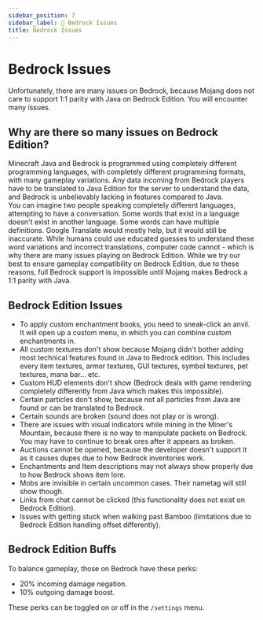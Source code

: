 ```yaml
---
sidebar_position: 7
sidebar_label: 📱 Bedrock Issues
title: Bedrock Issues
---
```


# Bedrock Issues
Unfortunately, there are many issues on Bedrock, because Mojang does not care to support 1:1 parity with Java on Bedrock Edition. You will encounter many issues.

## Why are there so many issues on Bedrock Edition?
Minecraft Java and Bedrock is programmed using completely different programming languages, with completely different programming formats, with many gameplay variations. Any data incoming from Bedrock players have to be translated to Java Edition for the server to understand the data, and Bedrock is unbelievably lacking in features compared to Java.
 <br />
You can imagine two people speaking completely different languages, attempting to have a conversation. Some words that exist in a language doesn't exist in another language. Some words can have multiple definitions. Google Translate would mostly help, but it would still be inaccurate. While humans could use educated guesses to understand these word variations and incorrect translations, computer code cannot - which is why there are many issues playing on Bedrock Edition. While we try our best to ensure gameplay compatibility on Bedrock Edition, due to these reasons, full Bedrock support is impossible until Mojang makes Bedrock a 1:1 parity with Java. <br />

## Bedrock Edition Issues
* To apply custom enchantment books, you need to sneak-click an anvil. It will open up a custom menu, in which you can combine custom enchantments in.
* All custom textures don't show because Mojang didn't bother adding most technical features found in Java to Bedrock edition. This includes every item textures, armor textures, GUI textures, symbol textures, pet textures, mana bar... etc.
* Custom HUD elements don't show (Bedrock deals with game rendering completely differently from Java which makes this impossible).
* Certain particles don't show, because not all particles from Java are found or can be translated to Bedrock.
* Certain sounds are broken (sound does not play or is wrong).
* There are issues with visual indicators while mining in the Miner's Mountain, because there is no way to manipulate packets on Bedrock. You may have to continue to break ores after it appears as broken.
* Auctions cannot be opened, because the developer doesn't support it as it causes dupes due to how Bedrock inventories work.
* Enchantments and Item descriptions may not always show properly due to how Bedrock shows item lore.
* Mobs are invisible in certain uncommon cases. Their nametag will still show though.
* Links from chat cannot be clicked (this functionality does not exist on Bedrock Edition).
* Issues with getting stuck when walking past Bamboo (limitations due to Bedrock Edition handling offset differently).

## Bedrock Edition Buffs
To balance gameplay, those on Bedrock have these perks:
- 20% incoming damage negation.
- 10% outgoing damage boost.

These perks can be toggled on or off in the `/settings` menu.